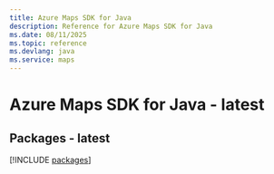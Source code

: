 ```yaml
---
title: Azure Maps SDK for Java
description: Reference for Azure Maps SDK for Java
ms.date: 08/11/2025
ms.topic: reference
ms.devlang: java
ms.service: maps
---
```

# Azure Maps SDK for Java - latest
## Packages - latest
[!INCLUDE [packages](maps-index.md)]